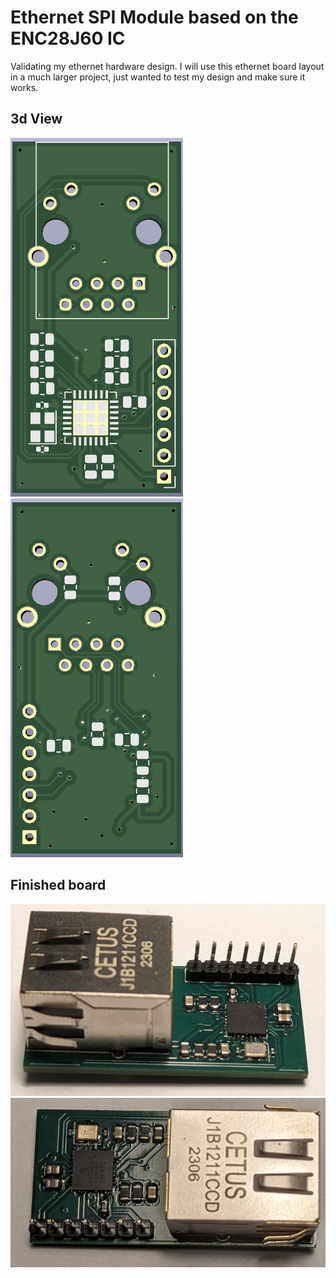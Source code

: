 # Ethernet SPI Module based on the ENC28J60 IC
Validating my ethernet hardware design. I will use this ethernet board layout in a much larger project, just wanted to test my design and make sure it works.

## 3d View
![Front](/Images/Front.png)
![Back](/Images/Back.png)

## Finished board
![pcbSide](/Images/Side.png)
![pcbTop](/Images/Top.png)


